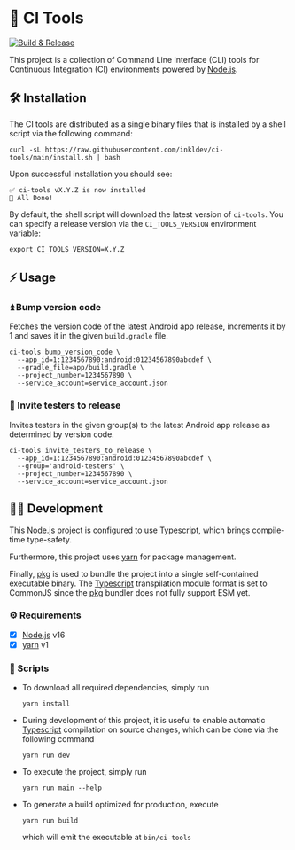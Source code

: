 # 🤖 CI Tools

[![Build & Release](https://github.com/inkldev/ci-tools/actions/workflows/build-release.yaml/badge.svg)](https://github.com/inkldev/ci-tools/actions/workflows/build-release.yaml)

This project is a collection of Command Line Interface (CLI) tools for Continuous Integration (CI) environments powered by [Node.js].

## 🛠 Installation

The CI tools are distributed as a single binary files that is installed by a shell script via the following command:
```shell
curl -sL https://raw.githubusercontent.com/inkldev/ci-tools/main/install.sh | bash
```

Upon successful installation you should see:
```
✅ ci-tools vX.Y.Z is now installed
🎉 All Done!
```
By default, the shell script will download the latest version of `ci-tools`. You can specify a release version via the `CI_TOOLS_VERSION` environment variable:
```shell
export CI_TOOLS_VERSION=X.Y.Z
```

## ⚡ Usage

### ⏫ Bump version code

Fetches the version code of the latest Android app release, increments it by 1 and saves it in the given `build.gradle` file.

```shell
ci-tools bump_version_code \
  --app_id=1:1234567890:android:01234567890abcdef \
  --gradle_file=app/build.gradle \
  --project_number=1234567890 \
  --service_account=service_account.json 
```

### 📲 Invite testers to release

Invites testers in the given group(s) to the latest Android app release as determined by version code.

```shell
ci-tools invite_testers_to_release \
  --app_id=1:1234567890:android:01234567890abcdef \
  --group='android-testers' \
  --project_number=1234567890 \
  --service_account=service_account.json
```

## 🧑‍💻 Development

This [Node.js] project is configured to use [Typescript], which brings compile-time type-safety.

Furthermore, this project uses [yarn] for package management.

Finally, [pkg] is used to bundle the project into a single self-contained executable binary. The [Typescript] transpilation module format is set to CommonJS since the [pkg] bundler does not fully support ESM yet.

### ⚙ Requirements
- [x] [Node.js] v16
- [x] [yarn] v1

### 📃 Scripts

- To download all required dependencies, simply run
  ```shell
  yarn install
  ```

- During development of this project, it is useful to enable automatic [Typescript] compilation on source changes, which can be done via the following command
  ```shell
  yarn run dev
  ```

- To execute the project, simply run
  ```shell
  yarn run main --help
  ```

- To generate a build optimized for production, execute
  ```shell
  yarn run build
  ```
  which will emit the executable at `bin/ci-tools`

[Node.js]: https://nodejs.org
[Typescript]: https://www.typescriptlang.org/
[yarn]: https://yarnpkg.com/
[pkg]: https://github.com/vercel/pkg#readme
